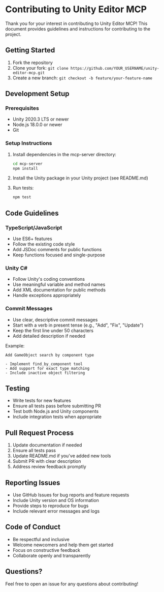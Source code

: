 # Contributing to Unity Editor MCP

Thank you for your interest in contributing to Unity Editor MCP! This document provides guidelines and instructions for contributing to the project.

## Getting Started

1. Fork the repository
2. Clone your fork: `git clone https://github.com/YOUR_USERNAME/unity-editor-mcp.git`
3. Create a new branch: `git checkout -b feature/your-feature-name`

## Development Setup

### Prerequisites

- Unity 2020.3 LTS or newer
- Node.js 18.0.0 or newer
- Git

### Setup Instructions

1. Install dependencies in the mcp-server directory:
   ```bash
   cd mcp-server
   npm install
   ```

2. Install the Unity package in your Unity project (see README.md)

3. Run tests:
   ```bash
   npm test
   ```

## Code Guidelines

### TypeScript/JavaScript

- Use ES6+ features
- Follow the existing code style
- Add JSDoc comments for public functions
- Keep functions focused and single-purpose

### Unity C#

- Follow Unity's coding conventions
- Use meaningful variable and method names
- Add XML documentation for public methods
- Handle exceptions appropriately

### Commit Messages

- Use clear, descriptive commit messages
- Start with a verb in present tense (e.g., "Add", "Fix", "Update")
- Keep the first line under 50 characters
- Add detailed description if needed

Example:
```
Add GameObject search by component type

- Implement find_by_component tool
- Add support for exact type matching
- Include inactive object filtering
```

## Testing

- Write tests for new features
- Ensure all tests pass before submitting PR
- Test both Node.js and Unity components
- Include integration tests when appropriate

## Pull Request Process

1. Update documentation if needed
2. Ensure all tests pass
3. Update README.md if you've added new tools
4. Submit PR with clear description
5. Address review feedback promptly

## Reporting Issues

- Use GitHub Issues for bug reports and feature requests
- Include Unity version and OS information
- Provide steps to reproduce for bugs
- Include relevant error messages and logs

## Code of Conduct

- Be respectful and inclusive
- Welcome newcomers and help them get started
- Focus on constructive feedback
- Collaborate openly and transparently

## Questions?

Feel free to open an issue for any questions about contributing!